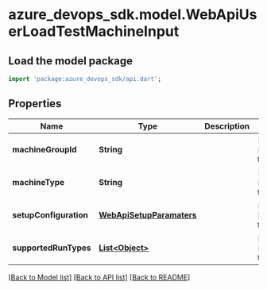 # azure_devops_sdk.model.WebApiUserLoadTestMachineInput

## Load the model package
```dart
import 'package:azure_devops_sdk/api.dart';
```

## Properties
Name | Type | Description | Notes
------------ | ------------- | ------------- | -------------
**machineGroupId** | **String** |  | [optional] [default to null]
**machineType** | **String** |  | [optional] [default to null]
**setupConfiguration** | [**WebApiSetupParamaters**](WebApiSetupParamaters.md) |  | [optional] [default to null]
**supportedRunTypes** | [**List&lt;Object&gt;**](Object.md) |  | [optional] [default to []]

[[Back to Model list]](../README.md#documentation-for-models) [[Back to API list]](../README.md#documentation-for-api-endpoints) [[Back to README]](../README.md)


